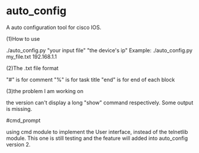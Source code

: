 # auto_config

A auto configuration tool for cisco IOS.

(1)How to use

./auto_config.py "your input file" "the device's ip" Example: ./auto_config.py my_file.txt 192.168.1.1

(2)The .txt file format

"#" is for comment "%" is for task title "end" is for end of each block

(3)the problem I am working on

the version can't display a long "show" command respectively. Some output is missing.

#cmd_prompt

using cmd module to implement the User interface, instead of the telnetlib module. This one is still testing and the feature will added into auto_config version 2.
